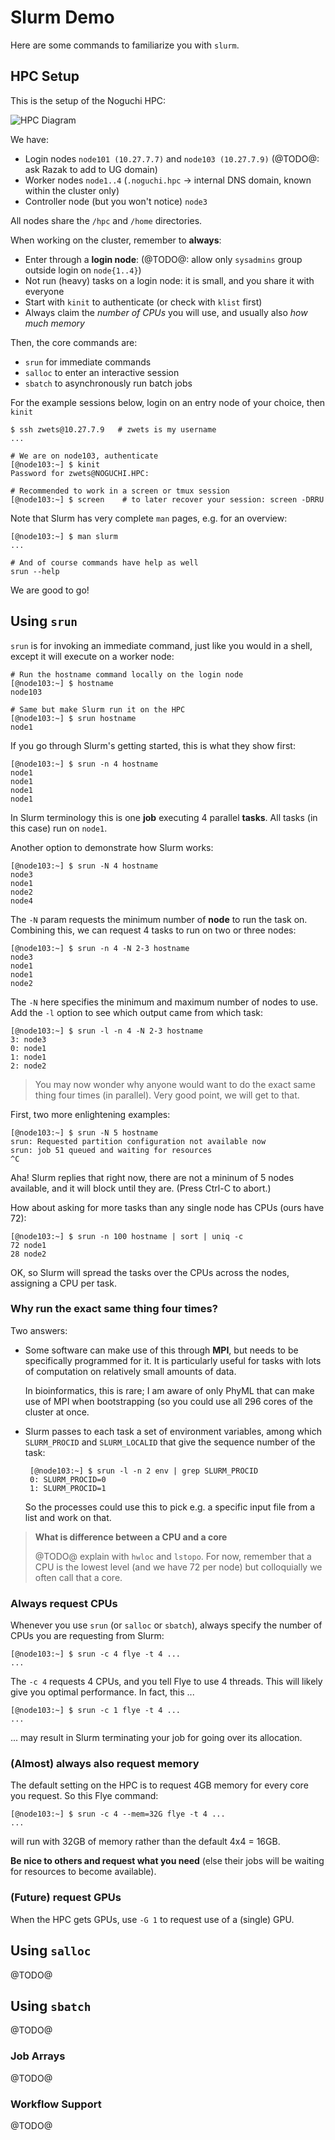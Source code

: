 # Slurm Demo

Here are some commands to familiarize you with `slurm`.


## HPC Setup

This is the setup of the Noguchi HPC:

![HPC Diagram](hpc-diagram.jpg)

We have:

 * Login nodes `node101 (10.27.7.7)` and `node103 (10.27.7.9)` (@TODO@: ask Razak to add to UG domain)
 * Worker nodes `node1..4` (`.noguchi.hpc` -> internal DNS domain, known within the cluster only)
 * Controller node (but you won't notice) `node3`

All nodes share the `/hpc` and `/home` directories.

When working on the cluster, remember to **always**:

 * Enter through a **login node**: (@TODO@: allow only `sysadmins` group outside login on `node{1..4}`)
 * Not run (heavy) tasks on a login node: it is small, and you share it with everyone
 * Start with `kinit` to authenticate (or check with `klist` first)
 * Always claim the _number of CPUs_ you will use, and usually also _how much memory_

Then, the core commands are:

 * `srun` for immediate commands
 * `salloc` to enter an interactive session
 * `sbatch` to asynchronously run batch jobs

For the example sessions below, login on an entry node of your choice, then `kinit`

    $ ssh zwets@10.27.7.9   # zwets is my username
    ...

    # We are on node103, authenticate
    [@node103:~] $ kinit
    Password for zwets@NOGUCHI.HPC: 

    # Recommended to work in a screen or tmux session
    [@node103:~] $ screen    # to later recover your session: screen -DRRU

Note that Slurm has very complete `man` pages, e.g. for an overview:

    [@node103:~] $ man slurm
    ...

    # And of course commands have help as well
    srun --help

We are good to go!


## Using `srun`

`srun` is for invoking an immediate command, just like you would in a shell,
except it will execute on a worker node:

    # Run the hostname command locally on the login node
    [@node103:~] $ hostname
    node103

    # Same but make Slurm run it on the HPC
    [@node103:~] $ srun hostname
    node1

If you go through Slurm's getting started, this is what they show first:

    [@node103:~] $ srun -n 4 hostname
    node1
    node1
    node1
    node1

In Slurm terminology this is one **job** executing 4 parallel **tasks**.
All tasks (in this case) run on `node1`.

Another option to demonstrate how Slurm works:

    [@node103:~] $ srun -N 4 hostname
    node3
    node1
    node2
    node4

The `-N` param requests the minimum number of **node** to run the task on.
Combining this, we can request 4 tasks to run on two or three nodes:

    [@node103:~] $ srun -n 4 -N 2-3 hostname
    node3
    node1
    node1
    node2

The `-N` here specifies the minimum and maximum number of nodes to use.
Add the `-l` option to see which output came from which task:

    [@node103:~] $ srun -l -n 4 -N 2-3 hostname
    3: node3
    0: node1
    1: node1
    2: node2

> You may now wonder why anyone would want to do the exact same thing
> four times (in parallel).  Very good point, we will get to that.

First, two more enlightening examples:

    [@node103:~] $ srun -N 5 hostname
    srun: Requested partition configuration not available now
    srun: job 51 queued and waiting for resources
    ^C

Aha! Slurm replies that right now, there are not a mininum of 5 nodes
available, and it will block until they are.  (Press Ctrl-C to abort.)

How about asking for more tasks than any single node has CPUs (ours
have 72):

    [@node103:~] $ srun -n 100 hostname | sort | uniq -c
    72 node1
    28 node2

OK, so Slurm will spread the tasks over the CPUs across the nodes,
assigning a CPU per task.

### Why run the exact same thing four times?

Two answers:

 * Some software can make use of this through **MPI**, but needs to be
   specifically programmed for it.  It is particularly useful for tasks
   with lots of computation on relatively small amounts of data.

   In bioinformatics, this is rare; I am aware of only PhyML that can
   make use of MPI when bootstrapping (so you could use all 296 cores
   of the cluster at once.

 * Slurm passes to each task a set of environment variables, among which
   `SLURM_PROCID` and `SLURM_LOCALID` that give the sequence number of
   the task:

        [@node103:~] $ srun -l -n 2 env | grep SLURM_PROCID
        0: SLURM_PROCID=0
        1: SLURM_PROCID=1

   So the processes could use this to pick e.g. a specific input file from
   a list and work on that.

> **What is difference between a CPU and a core**
>
> @TODO@ explain with `hwloc` and `lstopo`.
> For now, remember that a CPU is the lowest level (and we have 72 per node)
> but colloquially we often call that a core.

### Always request CPUs

Whenever you use `srun` (or `salloc` or `sbatch`), always specify the
number of CPUs you are requesting from Slurm:

    [@node103:~] $ srun -c 4 flye -t 4 ...
    ...

The `-c 4` requests 4 CPUs, and you tell Flye to use 4 threads.  This will
likely give you optimal performance.  In fact, this ...

    [@node103:~] $ srun -c 1 flye -t 4 ...
    ...

... may result in Slurm terminating your job for going over its allocation.

### (Almost) always also request memory

The default setting on the HPC is to request 4GB memory for every core you
request.  So this Flye command:

    [@node103:~] $ srun -c 4 --mem=32G flye -t 4 ...
    ...

will run with 32GB of memory rather than the default 4x4 = 16GB.

**Be nice to others and request what you need** (else their jobs will be
waiting for resources to become available).

### (Future) request GPUs

When the HPC gets GPUs, use `-G 1` to request use of a (single) GPU.
     

## Using `salloc`

@TODO@

## Using `sbatch`

@TODO@

### Job Arrays

@TODO@

### Workflow Support

@TODO@

